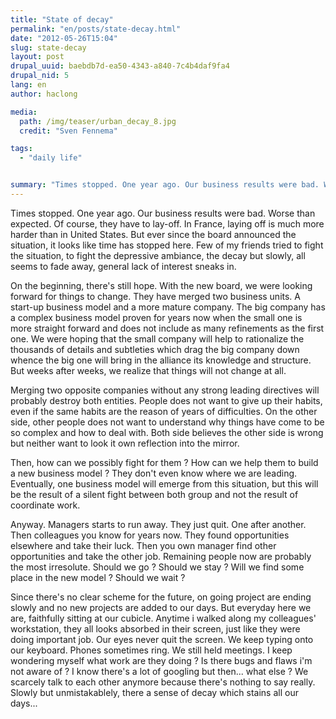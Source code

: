 ```yaml
---
title: "State of decay"
permalink: "en/posts/state-decay.html"
date: "2012-05-26T15:04"
slug: state-decay
layout: post
drupal_uuid: baebdb7d-ea50-4343-a840-7c4b4daf9fa4
drupal_nid: 5
lang: en
author: haclong

media:
  path: /img/teaser/urban_decay_8.jpg
  credit: "Sven Fennema"

tags:
  - "daily life"


summary: "Times stopped. One year ago. Our business results were bad. Worse than expected. Of course, they have to lay-off. In France, laying off is much more harder than in United States. But ever since the board announced the situation, it looks like time has stopped here. Few of my friends tried to fight the situation, to fight the depressive ambiance, the decay but slowly, all seems to fade away, general lack of interest sneaks in."
---
```


Times stopped. One year ago. Our business results were bad. Worse than expected. Of course, they have to lay-off. In France, laying off is much more harder than in United States. But ever since the board announced the situation, it looks like time has stopped here. Few of my friends tried to fight the situation, to fight the depressive ambiance, the decay but slowly, all seems to fade away, general lack of interest sneaks in.

On the beginning, there's still hope. With the new board, we were looking forward for things to change. They have merged two business units. A start-up business model and a more mature company. The big company has a complex business model proven for years now when the small one is more straight forward and does not include as many refinements as the first one. We were hoping that the small company will help to rationalize the thousands of details and subtleties which drag the big company down whence the big one will bring in the alliance its knowledge and structure. But weeks after weeks, we realize that things will not change at all.

Merging two opposite companies without any strong leading directives will probably destroy both entities. People does not want to give up their habits, even if the same habits are the reason of years of difficulties. On the other side, other people does not want to understand why things have come to be so complex and how to deal with. Both side believes the other side is wrong but neither want to look it own reflection into the mirror.

Then, how can we possibly fight for them ? How can we help them to build a new business model ? They don't even know where we are leading. Eventually, one business model will emerge from this situation, but this will be the result of a silent fight between both group and not the result of coordinate work.

Anyway. Managers starts to run away. They just quit. One after another. Then colleagues you know for years now. They found opportunities elsewhere and take their luck. Then you own manager find other opportunities and take the other job. Remaining people now are probably the most irresolute. Should we go ? Should we stay ? Will we find some place in the new model ? Should we wait ?

Since there's no clear scheme for the future, on going project are ending slowly and no new projects are added to our days. But everyday here we are, faithfully sitting at our cubicle. Anytime i walked along my colleagues' workstation, they all looks absorbed in their screen, just like they were doing important job. Our eyes never quit the screen. We keep typing onto our keyboard. Phones sometimes ring. We still held meetings. I keep wondering myself what work are they doing ? Is there bugs and flaws i'm not aware of ? I know there's a lot of googling but then... what else ? We scarcely talk to each other anymore because there's nothing to say really. Slowly but unmistakablely, there a sense of decay which stains all our days...
